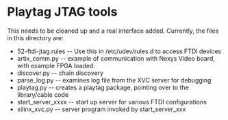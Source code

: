 Playtag JTAG tools
===================

This needs to be cleaned up and a real interface added.  Currently, the
files in this directory are:

  - 52-ftdi-jtag.rules  -- Use this in /etc/udev/rules.d to access FTDI devices
  - artix_comm.py -- example of communication with Nexys Video board, with
    example FPGA loaded.
  - discover.py -- chain discovery
  - parse_log.py -- examines log file from the XVC server for debugging
  - playtag.py -- creates a playtag package, pointing over to the library/cable code
  - start_server_xxxx   -- start up server for various FTDI configurations
  - xilinx_xvc.py -- server program invoked by start_server_xxx
